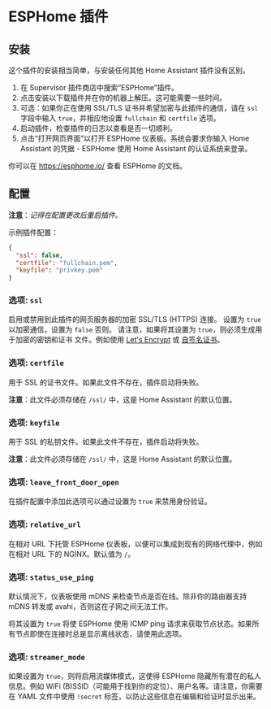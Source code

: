 # ESPHome 插件
## 安装

这个插件的安装相当简单，与安装任何其他 Home Assistant 插件没有区别。

1. 在 Supervisor 插件商店中搜索“ESPHome”插件。
2. 点击安装以下载插件并在你的机器上解压。这可能需要一些时间。
3. 可选：如果你正在使用 SSL/TLS 证书并希望加密与此插件的通信，请在 `ssl` 字段中输入 `true`，并相应地设置 `fullchain` 和 `certfile` 选项。
4. 启动插件，检查插件的日志以查看是否一切顺利。
5. 点击“打开网页界面”以打开 ESPHome 仪表板。系统会要求你输入 Home Assistant 的凭据 - ESPHome 使用 Home Assistant 的认证系统来登录。

你可以在 https://esphome.io/ 查看 ESPHome 的文档。

## 配置

**注意**：_记得在配置更改后重启插件。_

示例插件配置：

```json
{
  "ssl": false,
  "certfile": "fullchain.pem",
  "keyfile": "privkey.pem"
}
```

### 选项: `ssl`

启用或禁用到此插件的网页服务器的加密 SSL/TLS (HTTPS) 连接。
设置为 `true` 以加密通信，设置为 `false` 否则。
请注意，如果将其设置为 `true`，则必须生成用于加密的密钥和证书
文件。例如使用 [Let's Encrypt](https://www.home-assistant.io/addons/lets_encrypt/)
或 [自签名证书](https://www.home-assistant.io/docs/ecosystem/certificates/tls_self_signed_certificate/)。

### 选项: `certfile`

用于 SSL 的证书文件。如果此文件不存在，插件启动将失败。

**注意**：此文件必须存储在 `/ssl/` 中，这是 Home Assistant 的默认位置。

### 选项: `keyfile`

用于 SSL 的私钥文件。如果此文件不存在，插件启动将失败。

**注意**：此文件必须存储在 `/ssl/` 中，这是 Home Assistant 的默认位置。

### 选项: `leave_front_door_open`

在插件配置中添加此选项可以通过设置为 `true` 来禁用身份验证。

### 选项: `relative_url`

在相对 URL 下托管 ESPHome 仪表板，以便可以集成到现有的网络代理中，例如在相对 URL 下的 NGINX。默认值为 `/`。

### 选项: `status_use_ping`

默认情况下，仪表板使用 mDNS 来检查节点是否在线。除非你的路由器支持 mDNS 转发或 avahi，否则这在子网之间无法工作。

将其设置为 `true` 将使 ESPHome 使用 ICMP ping 请求来获取节点状态。如果所有节点即使在连接时总是显示离线状态，请使用此选项。

### 选项: `streamer_mode`

如果设置为 `true`，则将启用流媒体模式，这使得 ESPHome 隐藏所有潜在的私人信息。例如 WiFi (B)SSID（可能用于找到你的定位）、用户名等。请注意，你需要在 YAML 文件中使用 `!secret` 标签，以防止这些信息在编辑和验证时显示出来。